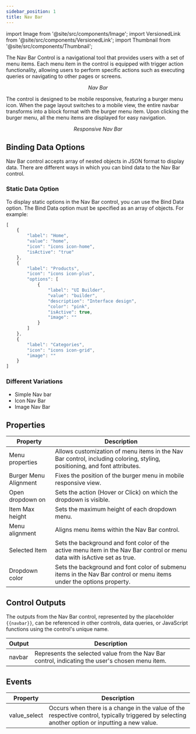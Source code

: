 ```yaml
---
sidebar_position: 1
title: Nav Bar
---
```


import Image from '@site/src/components/Image';
import VersionedLink from '@site/src/components/VersionedLink';
import Thumbnail from '@site/src/components/Thumbnail';

The Nav Bar Control is a navigational tool that provides users with a set of menu items. Each menu item in the control is equipped with trigger action functionality, allowing users to perform specific actions such as executing queries or navigating to other pages or screens.

<figure>
  <Thumbnail src="/img/reference/controls/navbar/preview.jpeg" alt="Nav Bar" />
  <figcaption align = "center"><i>Nav Bar</i></figcaption>
</figure>

The control is designed to be mobile responsive, featuring a burger menu icon. When the page layout switches to a mobile view, the entire navbar transforms into a block format with the burger menu item. Upon clicking the burger menu, all the menu items are displayed for easy navigation.

<figure>
  <Thumbnail src="/img/reference/controls/navbar/preview2.jpeg" alt="Responsive Nav Bar" />
  <figcaption align = "center"><i>Responsive Nav Bar</i></figcaption>
</figure>

## Binding Data Options

Nav Bar control accepts array of nested objects in JSON format to display data. There are different ways in which you can bind data to the Nav Bar control.


### Static Data Option

To display static options in the Nav Bar control, you can use the Bind Data option. The Bind Data option must be specified as an array of objects. For example:

```js
[
	{
		"label": "Home",
		"value": "home",
		"icon": "icons icon-home",
        "isActive": "true"
	},
	{
		"label": "Products",
		"icon": "icons icon-plus",
		"options": [
			{
				"label": "UI Builder",
				"value": "builder",
				"description": "Interface design",
				"color": "pink",
				"isActive": true,
				"image": ""
			}
		]
	},
	{
		"label": "Categories",
		"icon": "icons icon-grid",
		"image": ""
	}
]
```

### Different Variations 

- Simple Nav bar
- Icon Nav Bar
- Image Nav Bar

<figure>
  <Thumbnail src="/img/reference/controls/navbar/variations.png" alt="Responsive Nav Bar" />
</figure>



## Properties

| Property              | Description                                                                                                               |
|-----------------------|---------------------------------------------------------------------------------------------------------------------------|
| Menu properties       | Allows customization of menu items in the Nav Bar control, including coloring, styling, positioning, and font attributes. |
| Burger Menu Alignment | Fixes the position of the burger menu in mobile responsive view.                                                          |
| Open dropdown on      | Sets the action (Hover or Click) on which the dropdown is visible.                                                        |
| Item Max height       | Sets the maximum height of each dropdown menu.                                                                            |
| Menu alignment        | Aligns menu items within the Nav Bar control.                                                                             |
| Selected Item         | Sets the background and font color of the active menu item in the Nav Bar control or menu data with isActive set as true. |
| Dropdown color        | Sets the background and font color of submenu items in the Nav Bar control or menu items under the options property.     |


## Control Outputs

The outputs from the Nav Bar control, represented by the placeholder `{{navbar}}`, can be referenced in other controls, data queries, or JavaScript functions using the control's unique name.

| Output  | Description                                                                                          |
|---------|------------------------------------------------------------------------------------------------------|
| navbar   | Represents the selected value from the Nav Bar control, indicating the user's chosen menu item.      |


## Events


| Property     | Description                                                                                                                              |
|--------------|------------------------------------------------------------------------------------------------------------------------------------------|
| value_select | Occurs when there is a change in the value of the respective control, typically triggered by selecting another option or inputting a new value. |